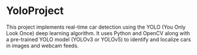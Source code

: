 # YoloProject
This project implements real-time car detection using the YOLO (You Only Look Once) deep learning algorithm. It uses Python and OpenCV along with a pre-trained YOLO model (YOLOv3 or YOLOv5) to identify and localize cars in images and webcam feeds.
